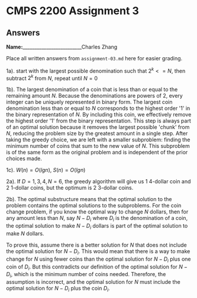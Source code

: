 # CMPS 2200 Assignment 3
## Answers

**Name:**_________________________Charles Zhang


Place all written answers from `assignment-03.md` here for easier grading.


  1a).    start with the largest possible denomination such that $2^k <= N$, then subtract $2^k$ from $N$, repeat until $N=0$
    
  1b).    The largest denomination of a coin that is less than or equal to the remaining amount $N$. Because the denominations are powers of 2, every integer can be uniquely represented in binary form. The largest coin denomination less than or equal to 
 $N$ corresponds to the highest order '1' in the binary representation of $N$. By including this coin, we effectively remove the highest order '1' from the binary representation. This step is always part of an optimal solution because it removes the largest possible 'chunk' from $N$, reducing the problem size by the greatest amount in a single step. After taking the greedy choice, we are left with a smaller subproblem: finding the minimum number of coins that sum to the new value of $N$. This subproblem is of the same form as the original problem and is independent of the prior choices made.

  1c).    $W(n)=O(lg n)$, $S(n) = O(lg n)$


2a). If $D ={1,3,4}, N=6$, the greedy algorithm will give us 1 4-dollar coin and 2 1-dollar coins, but the optimum is 2 3-dollar coins.


2b). The optimal substructure means that the optimal solution to the problem contains the optimal solutions to the subproblems. For the coin change problem, if you know the optimal way to change $N$ dollars, then for any amount less than $N$, say $N - D_i$ where $D_i$ is the denomination of a coin, the optimal solution to make $N - D_i$ dollars is part of the optimal solution to make $N$ dollars.

To prove this, assume there is a better solution for $N$ that does not include the optimal solution for $N - D_i$. This would mean that there is a way to make change for $N$ using fewer coins than the optimal solution for $N - D_i$ plus one coin of $D_i$. But this contradicts our definition of the optimal solution for $N-D_i$, which is the minimum number of coins needed. Therefore, the assumption is incorrect, and the optimal solution for $N$ must include the optimal solution for 
$N-D_i$ plus the coin $D_i$.
